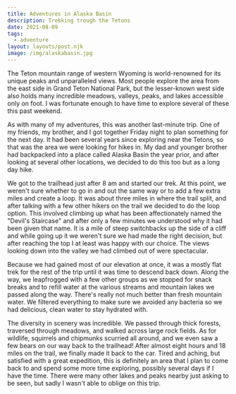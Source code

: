 ```yaml
---
title: Adventures in Alaska Basin
description: Trekking trough the Tetons
date: 2021-08-09
tags:
  - adventure
layout: layouts/post.njk
image: /img/alaskabasin.jpg
---
```


The Teton mountain range of western Wyoming is world-renowned for its unique peaks and unparalleled views. Most people explore the area from the east side in Grand Teton National Park, but the lesser-known west side also holds many incredible meadows, valleys, peaks, and lakes accessible only on foot. I was fortunate enough to have time to explore several of these this past weekend.

As with many of my adventures, this was another last-minute trip. One of my friends, my brother, and I got together Friday night to plan something for the next day. It had been several years since exploring near the Tetons, so that was the area we were looking for hikes in. My dad and younger brother had backpacked into a place called Alaska Basin the year prior, and after looking at several other locations, we decided to do this too but as a long day hike.

We got to the trailhead just after 8 am and started our trek. At this point, we weren't sure whether to go in and out the same way or to add a few extra miles and create a loop. It was about three miles in where the trail split, and after talking with a few other hikers on the trail we decided to do the loop option. This involved climbing up what has been affectionately named the "Devil's Staircase" and after only a few minutes we understood why it had been given that name. It is a mile of steep switchbacks up the side of a cliff and while going up it we weren't sure we had made the right decision, but after reaching the top I at least was happy with our choice. The views looking down into the valley we had climbed out of were spectacular. 

Because we had gained most of our elevation at once, it was a mostly flat trek for the rest of the trip until it was time to descend back down. Along the way, we leapfrogged with a few other groups as we stopped for snack breaks and to refill water at the various streams and mountain lakes we passed along the way. There's really not much better than fresh mountain water. We filtered everything to make sure we avoided any bacteria so we had delicious, clean water to stay hydrated with.

The diversity in scenery was incredible. We passed through thick forests, traversed through meadows, and walked across large rock fields. As for wildlife, squirrels and chipmunks scurried all around, and we even saw a few bears on our way back to the trailhead! After almost eight hours and 18 miles on the trail, we finally made it back to the car. Tired and aching, but satisfied with a great expedition, this is definitely an area that I plan to come back to and spend some more time exploring, possibly several days if I have the time. There were many other lakes and peaks nearby just asking to be seen, but sadly I wasn't able to oblige on this trip.

